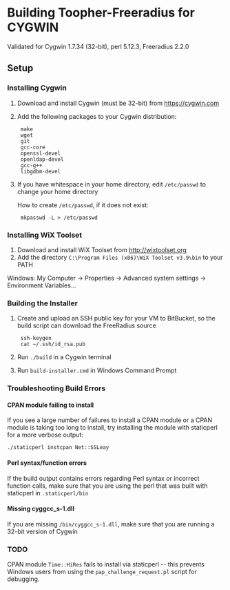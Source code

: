 Building Toopher-Freeradius for CYGWIN
======================================

Validated for Cygwin 1.7.34 (32-bit), perl 5.12.3, Freeradius 2.2.0

Setup
-----

### Installing Cygwin
1. Download and install Cygwin (must be 32-bit) from https://cygwin.com
2. Add the following packages to your Cygwin distribution:

        make
        wget
        git
        gcc-core
        openssl-devel
        openldap-devel
        gcc-g++
        libgdbm-devel

3. If you have whitespace in your home directory, edit `/etc/passwd` to change your home directory

    How to create `/etc/passwd`, if it does not exist:

        mkpasswd -L > /etc/passwd

### Installing WiX Toolset
1. Download and install WiX Toolset from http://wixtoolset.org
2. Add the directory `C:\Program Files (x86)\WiX Toolset v3.9\bin` to your PATH

  Windows: My Computer -> Properties -> Advanced system settings -> Environment Variables...

### Building the Installer
1. Create and upload an SSH public key for your VM to BitBucket, so the build script can download the FreeRadius source

        ssh-keygen
        cat ~/.ssh/id_rsa.pub

2. Run `./build` in a Cygwin terminal
3. Run `build-installer.cmd` in Windows Command Prompt

### Troubleshooting Build Errors
#### CPAN module failing to install
If you see a large number of failures to install a CPAN module or a CPAN module is taking too long to install, try installing the module with staticperl for a more verbose output:

    ./staticperl instcpan Net::SSLeay

#### Perl syntax/function errors
If the build output contains errors regarding Perl syntax or incorrect function calls, make sure that you are using the perl that was built with staticperl in `.staticperl/bin`

#### Missing cyggcc_s-1.dll
If you are missing `/bin/cyggcc_s-1.dll`, make sure that you are running a 32-bit version of Cygwin

### TODO
CPAN module `Time::HiRes` fails to install via staticperl -- this prevents Windows users from using the `pap_challenge_request.pl` script for debugging.
